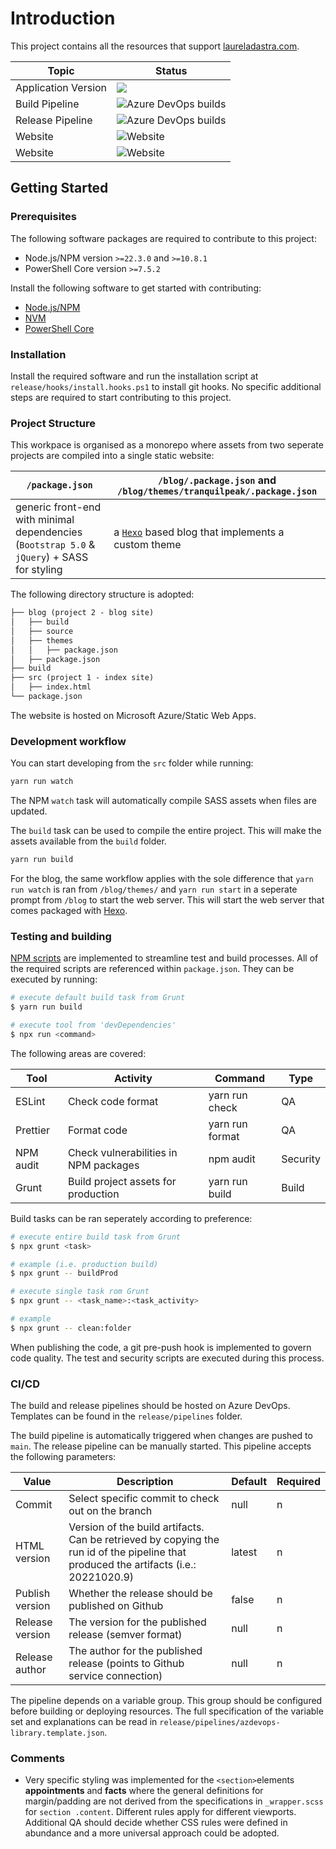 # Introduction

This project contains all the resources that support [laureladastra.com](https://laureladastra.com).

| Topic               | Status                                                                                                                                                                                   |
| ------------------- | ---------------------------------------------------------------------------------------------------------------------------------------------------------------------------------------- |
| Application Version | [<img src="https://img.shields.io/badge/version-2.1.0-blue.svg">](html/package.json)                                                                                                     |
| Build Pipeline      | ![Azure DevOps builds](https://img.shields.io/azure-devops/build/quantaleap/Product%20Development/49?label=laureladastra.homepage-html)                                                  |
| Release Pipeline    | ![Azure DevOps builds](https://img.shields.io/azure-devops/build/quantaleap/6206cff7-06ac-401d-988d-bf459fd9dedb/50?label=laureladastra.homepage)                                        |
| Website             | ![Website](https://img.shields.io/website?down_message=down&label=development%20&up_message=up&url=https%3A%2F%2Fwonderful-grass-0ec289e03-development.westeurope.4.azurestaticapps.net) |
| Website             | ![Website](https://img.shields.io/website?down_message=down&label=production&up_message=up&url=https%3A%2F%2Fwonderful-grass-0ec289e03.4.azurestaticapps.net)                            |

## Getting Started

### Prerequisites

The following software packages are required to contribute to this project:

- Node.js/NPM version `>=22.3.0` and `>=10.8.1`
- PowerShell Core version `>=7.5.2`

Install the following software to get started with contributing:

- [Node.js/NPM](https://nodejs.org/en/)
- [NVM](https://github.com/nvm-sh/nvm)
- [PowerShell Core](https://github.com/PowerShell/PowerShell)

### Installation

Install the required software and run the installation script at `release/hooks/install.hooks.ps1` to install git hooks. No specific additional steps are required to start contributing to this project.

### Project Structure

This workpace is organised as a monorepo where assets from two seperate projects are compiled into a single static website:

| `/package.json`                                                                             | `/blog/.package.json` and `/blog/themes/tranquilpeak/.package.json`    |
| ------------------------------------------------------------------------------------------- | ---------------------------------------------------------------------- |
| generic front-end with minimal dependencies (`Bootstrap 5.0` & `jQuery`) + SASS for styling | a [`Hexo`](https://hexo.io/) based blog that implements a custom theme |

The following directory structure is adopted:

```markdown
├── blog (project 2 - blog site)
│   ├── build
│   ├── source
│   ├── themes
│   │   ├── package.json
│   ├── package.json
├── build
├── src (project 1 - index site)
│   ├── index.html
└── package.json
```

The website is hosted on Microsoft Azure/Static Web Apps.

### Development workflow

You can start developing from the `src` folder while running:

```bash
yarn run watch
```

The NPM `watch` task will automatically compile SASS assets when files are updated.

The `build` task can be used to compile the entire project. This will make the assets available from the `build` folder.

```bash
yarn run build
```

For the blog, the same workflow applies with the sole difference that `yarn run watch` is ran from `/blog/themes/` and `yarn run start` in a seperate prompt from `/blog` to start the web server. This will start the web server that comes packaged with [Hexo](https://hexo.io).

### Testing and building

[NPM scripts](https://docs.npmjs.com/cli/v6/using-npm/scripts) are implemented to streamline test and build processes. All of the required scripts are referenced within `package.json`. They can be executed by running:

```bash
# execute default build task from Grunt
$ yarn run build

# execute tool from 'devDependencies'
$ npx run <command>
```

The following areas are covered:

| Tool      | Activity                              | Command         | Type     |
| --------- | ------------------------------------- | --------------- | -------- |
| ESLint    | Check code format                     | yarn run check  | QA       |
| Prettier  | Format code                           | yarn run format | QA       |
| NPM audit | Check vulnerabilities in NPM packages | npm audit       | Security |
| Grunt     | Build project assets for production   | yarn run build  | Build    |

Build tasks can be ran seperately according to preference:

```bash
# execute entire build task from Grunt
$ npx grunt <task>

# example (i.e. production build)
$ npx grunt -- buildProd

# execute single task rom Grunt
$ npx grunt -- <task_name>:<task_activity>

# example
$ npx grunt -- clean:folder
```

When publishing the code, a git pre-push hook is implemented to govern code quality. The test and security scripts are executed during this process.

### CI/CD

The build and release pipelines should be hosted on Azure DevOps. Templates can be found in the `release/pipelines` folder.

The build pipeline is automatically triggered when changes are pushed to `main`. The release pipeline can be manually started. This pipeline accepts the following parameters:

| Value           | Description                                                                                                                           | Default | Required |
| --------------- | ------------------------------------------------------------------------------------------------------------------------------------- | ------- | -------- |
| Commit          | Select specific commit to check out on the branch                                                                                     | null    | n        |
| HTML version    | Version of the build artifacts. Can be retrieved by copying the run id of the pipeline that produced the artifacts (i.e.: 20221020.9) | latest  | n        |
| Publish version | Whether the release should be published on Github                                                                                     | false   | n        |
| Release version | The version for the published release (semver format)                                                                                 | null    | n        |
| Release author  | The author for the published release (points to Github service connection)                                                            | null    | n        |

The pipeline depends on a variable group. This group should be configured before building or deploying resources. The full specification of the variable set and explanations can be read in `release/pipelines/azdevops-library.template.json`.

### Comments

- Very specific styling was implemented for the `<section>`elements **appointments** and **facts** where the general definitions for margin/padding are not derived from the specifications in `_wrapper.scss` for `section .content`. Different rules apply for different viewports. Additional QA should decide whether CSS rules were defined in abundance and a more universal approach could be adopted.
